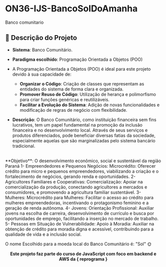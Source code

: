 # ON36-IJS-BancoSolDoAmanha
Banco comunitario
<br> 

## 📂  Descrição do Projeto

- **Sistema**: Banco Comunitário.
- **Paradigma escolhido**:  Programação Orientada a Objetos (POO)

- A Programação Orientada a Objetos (POO) é ideal para este projeto devido à sua capacidade de:

  - **Organizar o Código**: Criação de classes que representam as entidades do sistema de forma clara e organizada.
  - **Promover Reuso de Código**: Utilização de herança e polimorfismo para criar funções genéricas e reutilizáveis.
  - **Facilitar a Evolução do Sistema**: Adição de novas funcionalidades e modificação de regras de negócio com flexibilidade.
 
- **Descrição**: 
O Banco Comunitário, como instituição financeira sem fins lucrativos, tem um papel fundamental na promoção da inclusão financeira e no desenvolvimento local. Através de seus serviços e produtos diferenciados, pode beneficiar diversas fatias da sociedade, especialmente aquelas que são marginalizadas pelo sistema bancário tradicional.
<br>
**Objetivo**: O desenvolvimento econômico, social e sustentável da região Paraná
  1- Empreendedores e Pequenos Negócios:
     Microcrédito: Oferecer crédito para micro e pequenos empreendedores, viabilizando a criação e o fortalecimento de negócios, gerando renda e oportunidades.
  2- Agricultores Familiares e Cooperativas:
     Comercialização: Apoiar na comercialização da produção, conectando agricultores a mercados e consumidores, e promovendo a agricultura familiar sustentável.
  3- Mulheres:
     Microcrédito para Mulheres: Facilitar o acesso ao crédito para mulheres empreendedoras, incentivando o protagonismo feminino e a geração de renda autônoma.
  4- Jovens:
      Orientação Profissional: Auxiliar jovens na escolha de carreira, desenvolvimento de currículo e busca por oportunidades de emprego, facilitando a inserção no mercado de trabalho.
  5- Pessoas em Situação de Vulnerabilidade:
     Apoio à Moradia: Auxiliar na obtenção de crédito para moradia digna e acessível, contribuindo para a qualidade de vida e a inclusão social.
  
<br>

O nome Escolhido para a moeda local do Banco Comunitário é: "Sol" 🌞

<strong><p align = "center"> Este projeto faz parte do curso de JavaScript com foco em backend e AWS da { reprograma } </p></strong>
